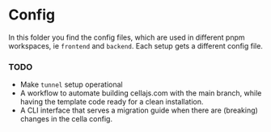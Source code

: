 # Config
In this folder you find the config files, which are used in different pnpm workspaces, ie `frontend` and `backend`. Each setup gets a different config file.


### TODO
* Make `tunnel` setup operational
* A workflow to automate building cellajs.com with the main branch, while having the template code ready for a clean installation.
* A CLI interface that serves a migration guide when there are (breaking) changes in the cella config.